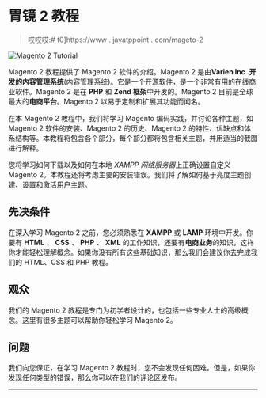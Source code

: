 # 胃镜 2 教程

> 哎哎哎:# t0]https://www . javatppoint . com/mageto-2

![Magento 2 Tutorial](../Images/d353f7f27d2eba48b5e22611ffcd2949.png)

Magento 2 教程提供了 Magento 2 软件的介绍。Magento 2 是由**Varien Inc .**开发的**内容管理系统**(内容管理系统)。它是一个开源软件，是一个非常有用的在线商业软件。Magento 2 是在 **PHP** 和 **Zend 框架**中开发的。Magento 2 目前是全球最大的**电商平台**。Magento 2 以易于定制和扩展其功能而闻名。

在本 Magento 2 教程中，我们将学习 Magento 编码实践，并讨论各种主题，如 Magento 2 软件的安装、Magento 2 的历史、Magento 2 的特性、优缺点和体系结构等。本教程将包含各个部分，每个部分都将包含相关主题，并用适当的截图进行解释。

您将学习如何下载以及如何在本地 *XAMPP 网络服务器*上正确设置自定义 Magento 2。本教程还将考虑主要的安装错误。我们将了解如何基于亮度主题创建、设置和激活用户主题。

## 先决条件

在深入学习 Magento 2 之前，您必须熟悉在 **XAMPP** 或 **LAMP** 环境中开发。你要有 **HTML** 、 **CSS** 、 **PHP** 、 **XML** 的工作知识，还要有**电商业务**的知识，这样你才能轻松理解概念。如果你没有所有这些基础知识，那么我们会建议你去完成我们的 HTML、CSS 和 PHP 教程。

## 观众

我们的 Magento 2 教程是专门为初学者设计的，也包括一些专业人士的高级概念。这里有很多主题可以帮助你轻松学习 Magento 2。

## 问题

我们向您保证，在学习 Magento 2 教程时，您不会发现任何困难。但是，如果你发现任何类型的错误，那么你可以在我们的评论区发布。

* * *
